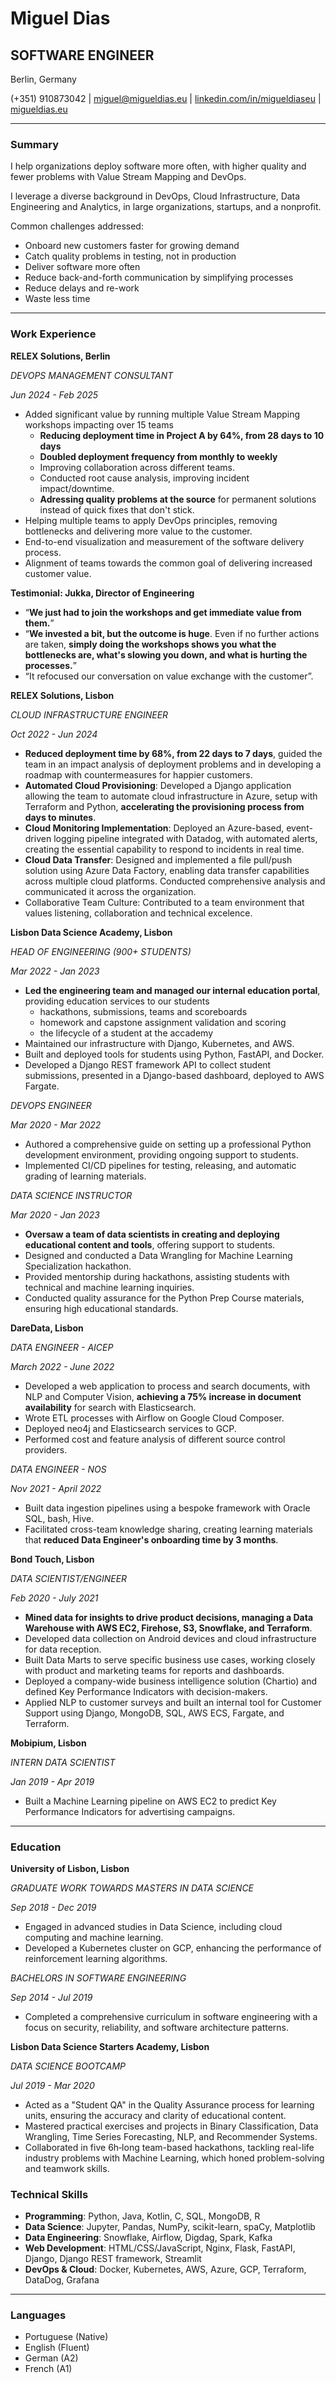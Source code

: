# Miguel Dias

## SOFTWARE ENGINEER

Berlin, Germany

(+351) 910873042 | miguel@migueldias.eu | [linkedin.com/in/migueldiaseu](www.linkedin.com/in/migueldiaseu) | [migueldias.eu](migueldias.eu)

---

### Summary

I help organizations deploy software more often, with higher quality and fewer problems with Value Stream Mapping and DevOps.

I leverage a diverse background in DevOps, Cloud Infrastructure, Data Engineering and Analytics, in large organizations, startups, and a nonprofit.

Common challenges addressed:

- Onboard new customers faster for growing demand
- Catch quality problems in testing, not in production
- Deliver software more often
- Reduce back-and-forth communication by simplifying processes
- Reduce delays and re-work
- Waste less time

---

### Work Experience

**RELEX Solutions, Berlin**

_DEVOPS MANAGEMENT CONSULTANT_

_Jun 2024 - Feb 2025_

- Added significant value by running multiple Value Stream Mapping workshops impacting over 15 teams
  - **Reducing deployment time in Project A by 64%, from 28 days to 10 days**
  - **Doubled deployment frequency from monthly to weekly**
  - Improving collaboration across different teams.
  - Conducted root cause analysis, improving incident impact/downtime.
  - **Adressing quality problems at the source** for permanent solutions instead of quick fixes that don't stick.
- Helping multiple teams to apply DevOps principles, removing bottlenecks and delivering more value to the customer.
- End-to-end visualization and measurement of the software delivery process.
- Alignment of teams towards the common goal of delivering increased customer value.

**Testimonial: Jukka, Director of Engineering**

* “**We just had to join the workshops and get immediate value from them.**”
* “**We invested a bit, but the outcome is huge**. Even if no further actions are taken, **simply doing the workshops shows you what the bottlenecks are, what's slowing you down, and what is hurting the processes.**”
* “It refocused our conversation on value exchange with the customer”.

**RELEX Solutions, Lisbon**

_CLOUD INFRASTRUCTURE ENGINEER_

_Oct 2022 - Jun 2024_

- **Reduced deployment time by 68%, from 22 days to 7 days**, guided the team in an impact analysis of deployment problems and in developing a roadmap with countermeasures for happier customers.
- **Automated Cloud Provisioning**: Developed a Django application allowing the team to automate cloud infrastructure in Azure, setup with Terraform and Python, **accelerating the provisioning process from days to minutes**.
- **Cloud Monitoring Implementation**: Deployed an Azure-based, event-driven logging pipeline integrated with Datadog, with automated alerts, creating the essential capability to respond to incidents in real time.
- **Cloud Data Transfer**: Designed and implemented a file pull/push solution using Azure Data Factory, enabling data transfer capabilities across multiple cloud platforms. Conducted comprehensive analysis and communicated it across the organization.
- Collaborative Team Culture: Contributed to a team environment that values listening, collaboration and technical excelence.

**Lisbon Data Science Academy, Lisbon**

_HEAD OF ENGINEERING (900+ STUDENTS)_

_Mar 2022 - Jan 2023_

- **Led the engineering team and managed our internal education portal**, providing education services to our students
  - hackathons, submissions, teams and scoreboards
  - homework and capstone assignment validation and scoring
  - the lifecycle of a student at the accademy
- Maintained our infrastructure with Django, Kubernetes, and AWS.
- Built and deployed tools for students using Python, FastAPI, and Docker.
- Developed a Django REST framework API to collect student submissions, presented in a Django-based dashboard, deployed to AWS Fargate.

_DEVOPS ENGINEER_

_Mar 2020 - Mar 2022_

- Authored a comprehensive guide on setting up a professional Python development environment, providing ongoing support to students.
- Implemented CI/CD pipelines for testing, releasing, and automatic grading of learning materials.

_DATA SCIENCE INSTRUCTOR_

_Mar 2020 - Jan 2023_

- **Oversaw a team of data scientists in creating and deploying educational content and tools**, offering support to students.
- Designed and conducted a Data Wrangling for Machine Learning Specialization hackathon.
- Provided mentorship during hackathons, assisting students with technical and machine learning inquiries.
- Conducted quality assurance for the Python Prep Course materials, ensuring high educational standards.

**DareData, Lisbon**

_DATA ENGINEER - AICEP_

_March 2022 - June 2022_

- Developed a web application to process and search documents, with NLP and Computer Vision, **achieving a 75% increase in document availability** for search with Elasticsearch.
- Wrote ETL processes with Airflow on Google Cloud Composer.
- Deployed neo4j and Elasticsearch services to GCP.
- Performed cost and feature analysis of different source control providers.

_DATA ENGINEER - NOS_

_Nov 2021 - April 2022_

- Built data ingestion pipelines using a bespoke framework with Oracle SQL, bash, Hive.
- Facilitated cross-team knowledge sharing, creating learning materials that **reduced Data Engineer's onboarding time by 3 months**.

**Bond Touch, Lisbon**

_DATA SCIENTIST/ENGINEER_

_Feb 2020 - July 2021_

- **Mined data for insights to drive product decisions, managing a Data Warehouse with AWS EC2, Firehose, S3, Snowflake, and Terraform**.
- Developed data collection on Android devices and cloud infrastructure for data reception.
- Built Data Marts to serve specific business use cases, working closely with product and marketing teams for reports and dashboards.
- Deployed a company-wide business intelligence solution (Chartio) and defined Key Performance Indicators with decision-makers.
- Applied NLP to customer surveys and built an internal tool for Customer Support using Django, MongoDB, SQL, AWS ECS, Fargate, and Terraform.

**Mobipium, Lisbon**

_INTERN DATA SCIENTIST_

_Jan 2019 - Apr 2019_

- Built a Machine Learning pipeline on AWS EC2 to predict Key Performance Indicators for advertising campaigns.

---

### Education

**University of Lisbon, Lisbon**

_GRADUATE WORK TOWARDS MASTERS IN DATA SCIENCE_

_Sep 2018 - Dec 2019_

- Engaged in advanced studies in Data Science, including cloud computing and machine learning.
- Developed a Kubernetes cluster on GCP, enhancing the performance of reinforcement learning algorithms.

_BACHELORS IN SOFTWARE ENGINEERING_

_Sep 2014 - Jul 2019_

- Completed a comprehensive curriculum in software engineering with a focus on security, reliability, and software architecture patterns.

**Lisbon Data Science Starters Academy, Lisbon**

_DATA SCIENCE BOOTCAMP_

_Jul 2019 - Mar 2020_

- Acted as a "Student QA" in the Quality Assurance process for learning units, ensuring the accuracy and clarity of educational content.
- Mastered practical exercises and projects in Binary Classification, Data Wrangling, Time Series Forecasting, NLP, and Recommender Systems.
- Collaborated in five 6h‐long team-based hackathons, tackling real-life industry problems with Machine Learning, which honed problem-solving and teamwork skills.

### Technical Skills

- **Programming**: Python, Java, Kotlin, C, SQL, MongoDB, R
- **Data Science**: Jupyter, Pandas, NumPy, scikit-learn, spaCy, Matplotlib
- **Data Engineering**: Snowflake, Airflow, Digdag, Spark, Kafka
- **Web Development**: HTML/CSS/JavaScript, Nginx, Flask, FastAPI, Django, Django REST framework, Streamlit
- **DevOps & Cloud**: Docker, Kubernetes, AWS, Azure, GCP, Terraform, DataDog, Grafana

---

### Languages

- Portuguese (Native)
- English (Fluent)
- German (A2)
- French (A1)
